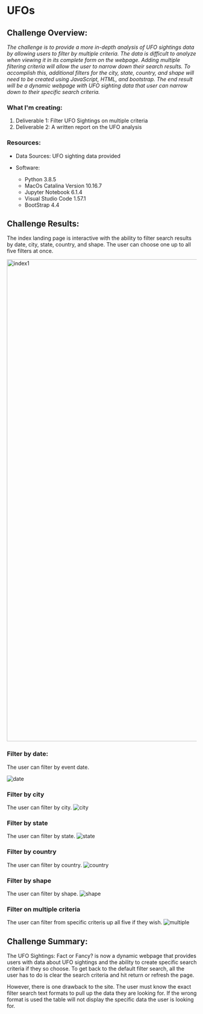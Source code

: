 # UFOs

## Challenge Overview:
*The challenge is to provide a more in-depth analysis of UFO sightings data by allowing users to filter by multiple criteria.  The data is difficult to analyze when viewing it in its complete form on the webpage.  Adding multiple filtering criteria will allow the user to narrow down their search results.  To accomplish this, additional filters for the city, state, country, and shape will need to be created using JavaScript, HTML, and bootstrap.  The end result will be a dynamic webpage with UFO sighting data that user can narrow down to their specific search criteria.*

### What I'm creating:
1. Deliverable 1: Filter UFO Sightings on multiple criteria
2. Deliverable 2: A written report on the UFO analysis

### Resources:
- Data Sources: UFO sighting data provided

- Software:
    - Python 3.8.5
    - MacOs Catalina Version 10.16.7
    - Jupyter Notebook 6.1.4
    - Visual Studio Code 1.57.1
    - BootStrap 4.4
   
## Challenge Results:
The index landing page is interactive with the ability to filter search results by date, city, state, country, and shape. The user can choose one up to all five filters at once.

<img width="1280" alt="index1" src="https://user-images.githubusercontent.com/36451701/124338132-306bea00-db74-11eb-80f0-c545c5c5a8aa.png">

### Filter by date:
The user can filter by event date. 

![date](https://user-images.githubusercontent.com/36451701/124338146-45487d80-db74-11eb-9860-ff76cca31a5b.png)

### Filter by city
The user can filter by city.
![city](https://user-images.githubusercontent.com/36451701/124338159-5beed480-db74-11eb-83f1-285bf31e71b7.png)

### Filter by state
The user can filter by state.
![state](https://user-images.githubusercontent.com/36451701/124338246-c142c580-db74-11eb-80ca-bca6f9c8b6ba.png)


### Filter by country
The user can filter by country.
![country](https://user-images.githubusercontent.com/36451701/124338180-7163fe80-db74-11eb-92e3-0e1f83ee6eff.png)

### Filter by shape
The user can filter by shape. 
![shape](https://user-images.githubusercontent.com/36451701/124338188-7cb72a00-db74-11eb-8fd4-60e5526f4cf9.png)

### Filter on multiple criteria
The user can filter from specific criteris up all five if they wish. 
![multiple](https://user-images.githubusercontent.com/36451701/124338210-8f316380-db74-11eb-9cf4-1d409475b5f2.png)


## Challenge Summary:
The UFO Sightings: Fact or Fancy? is now a dynamic webpage that provides users with data about UFO sightings and the ability to create specific search criteria if they so choose.  To get back to the default filter search, all the user has to do is clear the search criteria and hit return or refresh the page. 

However, there is one drawback to the site.  The user must know the exact filter search text formats to pull up the data they are looking for. If the wrong format is used the table will not display the specific data the user is looking for. 
